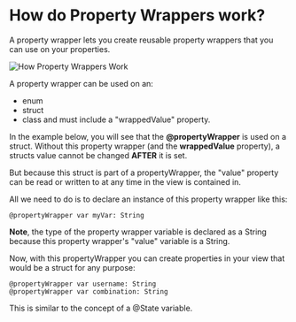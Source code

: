 #  How do Property Wrappers work?

A property wrapper lets you create reusable property wrappers that you can use on your properties.

![How Property Wrappers Work](https://raw.github.com/jdhindsa/SwiftUIBootcamp/main/SwiftUIBootcamp/Screenshot/property_wrappers)

A property wrapper can be used on an:
- enum
- struct
- class
and must include a "wrappedValue" property.

In the example below, you will see that the **@propertyWrapper** is used on a struct. Without this property wrapper (and the **wrappedValue** property), a structs value cannot be changed **AFTER** it is set.

But because this struct is part of a propertyWrapper, the "value" property can be read or written to at any time in the view is contained in.

All we need to do is to declare an instance of this property wrapper like this: 
```
@propertyWrapper var myVar: String
```

**Note**, the type of the property wrapper variable is declared as a String because this property wrapper's "value" variable is a String.
  
Now, with this propertyWrapper you can create properties in your view that would be a struct for any purpose:
```
@propertyWrapper var username: String
@propertyWrapper var combination: String
```

This is similar to the concept of a @State variable.  
